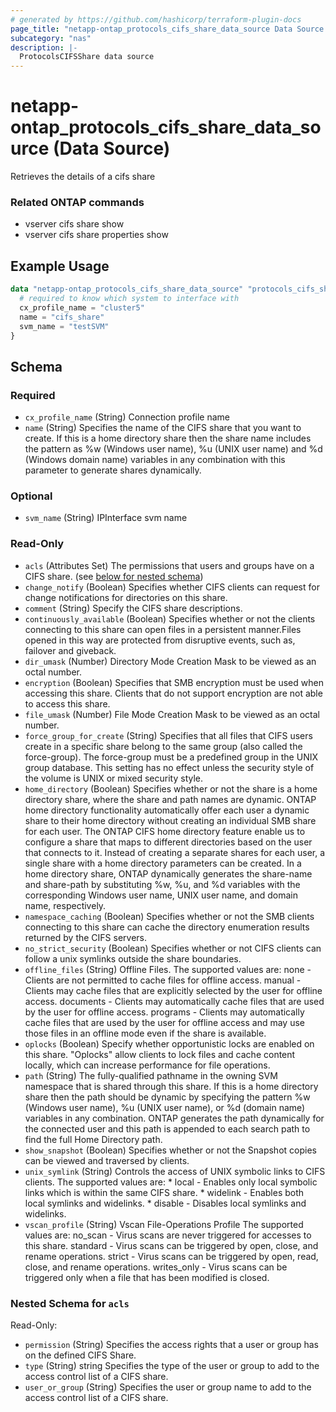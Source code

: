 ```yaml
---
# generated by https://github.com/hashicorp/terraform-plugin-docs
page_title: "netapp-ontap_protocols_cifs_share_data_source Data Source - terraform-provider-netapp-ontap"
subcategory: "nas"
description: |-
  ProtocolsCIFSShare data source
---
```


# netapp-ontap_protocols_cifs_share_data_source (Data Source)

Retrieves the details of a cifs share

### Related ONTAP commands
* vserver cifs share show
* vserver cifs share properties show

## Example Usage
```terraform
data "netapp-ontap_protocols_cifs_share_data_source" "protocols_cifs_share" {
  # required to know which system to interface with
  cx_profile_name = "cluster5"
  name = "cifs_share"
  svm_name = "testSVM"
}
```

<!-- schema generated by tfplugindocs -->
## Schema

### Required

- `cx_profile_name` (String) Connection profile name
- `name` (String) Specifies the name of the CIFS share that you want to create. If this
				is a home directory share then the share name includes the pattern as
				%w (Windows user name), %u (UNIX user name) and %d (Windows domain name)
				variables in any combination with this parameter to generate shares dynamically.

### Optional

- `svm_name` (String) IPInterface svm name

### Read-Only

- `acls` (Attributes Set) The permissions that users and groups have on a CIFS share. (see [below for nested schema](#nestedatt--acls))
- `change_notify` (Boolean) Specifies whether CIFS clients can request for change notifications for directories on this share.
- `comment` (String) Specify the CIFS share descriptions.
- `continuously_available` (Boolean) Specifies whether or not the clients connecting to this share can open files in a persistent manner.Files opened in this way are protected from disruptive events, such as, failover and giveback.
- `dir_umask` (Number) Directory Mode Creation Mask to be viewed as an octal number.
- `encryption` (Boolean) Specifies that SMB encryption must be used when accessing this share. Clients that do not support encryption are not able to access this share.
- `file_umask` (Number) File Mode Creation Mask to be viewed as an octal number.
- `force_group_for_create` (String) Specifies that all files that CIFS users create in a specific share belong to the same group
				(also called the force-group). The force-group must be a predefined group in the UNIX group
				database. This setting has no effect unless the security style of the volume is UNIX or mixed
				security style.
- `home_directory` (Boolean) Specifies whether or not the share is a home directory share, where the share and path names are dynamic.
				ONTAP home directory functionality automatically offer each user a dynamic share to their home directory without creating an
				individual SMB share for each user.
				The ONTAP CIFS home directory feature enable us to configure a share that maps to
				different directories based on the user that connects to it. Instead of creating a separate shares for each user,
				a single share with a home directory parameters can be created.
				In a home directory share, ONTAP dynamically generates the share-name and share-path by substituting
				%w, %u, and %d variables with the corresponding Windows user name, UNIX user name, and domain name, respectively.
- `namespace_caching` (Boolean) Specifies whether or not the SMB clients connecting to this share can cache the directory enumeration
				results returned by the CIFS servers.
- `no_strict_security` (Boolean) Specifies whether or not CIFS clients can follow a unix symlinks outside the share boundaries.
- `offline_files` (String) Offline Files. The supported values are:
				none - Clients are not permitted to cache files for offline access.
				manual - Clients may cache files that are explicitly selected by the user for offline access.
				documents - Clients may automatically cache files that are used by the user for offline access.
				programs - Clients may automatically cache files that are used by the user for offline access
				and may use those files in an offline mode even if the share is available.
- `oplocks` (Boolean) Specify whether opportunistic locks are enabled on this share. "Oplocks" allow clients to lock files and cache content locally,
				which can increase performance for file operations.
- `path` (String) The fully-qualified pathname in the owning SVM namespace that is shared through this share.
				If this is a home directory share then the path should be dynamic by specifying the pattern
				%w (Windows user name), %u (UNIX user name), or %d (domain name) variables in any combination.
				ONTAP generates the path dynamically for the connected user and this path is appended to each
				search path to find the full Home Directory path.
- `show_snapshot` (Boolean) Specifies whether or not the Snapshot copies can be viewed and traversed by clients.
- `unix_symlink` (String) Controls the access of UNIX symbolic links to CIFS clients.
				The supported values are:
				* local - Enables only local symbolic links which is within the same CIFS share.
				* widelink - Enables both local symlinks and widelinks.
				* disable - Disables local symlinks and widelinks.
- `vscan_profile` (String) Vscan File-Operations Profile
				The supported values are:
				no_scan - Virus scans are never triggered for accesses to this share.
				standard - Virus scans can be triggered by open, close, and rename operations.
				strict - Virus scans can be triggered by open, read, close, and rename operations.
				writes_only - Virus scans can be triggered only when a file that has been modified is closed.

<a id="nestedatt--acls"></a>
### Nested Schema for `acls`

Read-Only:

- `permission` (String) Specifies the access rights that a user or group has on the defined CIFS Share.
- `type` (String) string Specifies the type of the user or group to add to the access control list of a CIFS share.
- `user_or_group` (String) Specifies the user or group name to add to the access control list of a CIFS share.


